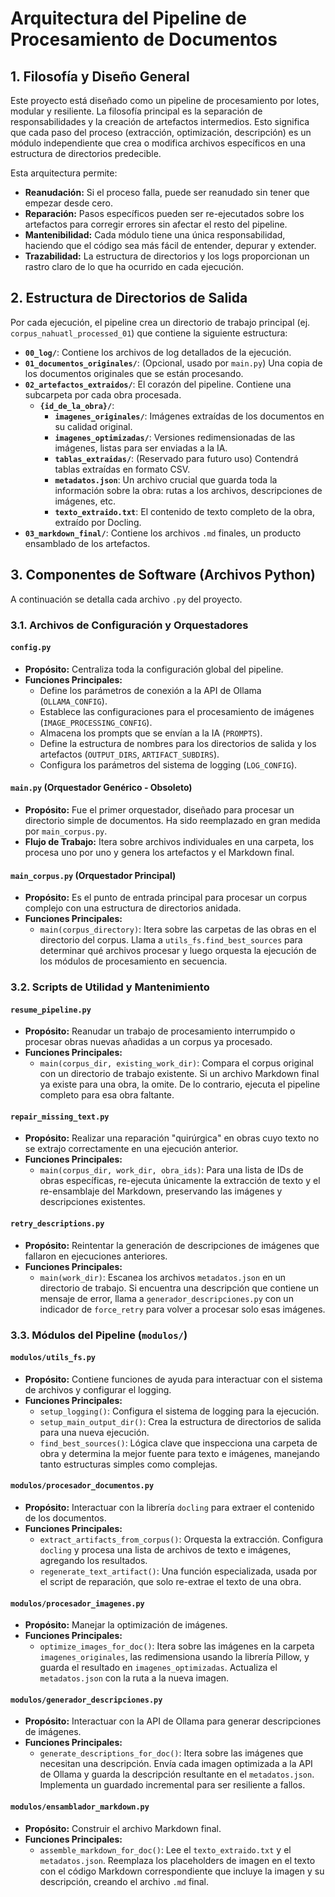 # Arquitectura del Pipeline de Procesamiento de Documentos

## 1. Filosofía y Diseño General

Este proyecto está diseñado como un pipeline de procesamiento por lotes, modular y resiliente. La filosofía principal es la separación de responsabilidades y la creación de artefactos intermedios. Esto significa que cada paso del proceso (extracción, optimización, descripción) es un módulo independiente que crea o modifica archivos específicos en una estructura de directorios predecible.

Esta arquitectura permite:
- **Reanudación:** Si el proceso falla, puede ser reanudado sin tener que empezar desde cero.
- **Reparación:** Pasos específicos pueden ser re-ejecutados sobre los artefactos para corregir errores sin afectar el resto del pipeline.
- **Mantenibilidad:** Cada módulo tiene una única responsabilidad, haciendo que el código sea más fácil de entender, depurar y extender.
- **Trazabilidad:** La estructura de directorios y los logs proporcionan un rastro claro de lo que ha ocurrido en cada ejecución.

## 2. Estructura de Directorios de Salida

Por cada ejecución, el pipeline crea un directorio de trabajo principal (ej. `corpus_nahuatl_processed_01`) que contiene la siguiente estructura:

- **`00_log/`**: Contiene los archivos de log detallados de la ejecución.
- **`01_documentos_originales/`**: (Opcional, usado por `main.py`) Una copia de los documentos originales que se están procesando.
- **`02_artefactos_extraidos/`**: El corazón del pipeline. Contiene una subcarpeta por cada obra procesada.
  - **`{id_de_la_obra}/`**:
    - **`imagenes_originales/`**: Imágenes extraídas de los documentos en su calidad original.
    - **`imagenes_optimizadas/`**: Versiones redimensionadas de las imágenes, listas para ser enviadas a la IA.
    - **`tablas_extraidas/`**: (Reservado para futuro uso) Contendrá tablas extraídas en formato CSV.
    - **`metadatos.json`**: Un archivo crucial que guarda toda la información sobre la obra: rutas a los archivos, descripciones de imágenes, etc.
    - **`texto_extraido.txt`**: El contenido de texto completo de la obra, extraído por Docling.
- **`03_markdown_final/`**: Contiene los archivos `.md` finales, un producto ensamblado de los artefactos.

## 3. Componentes de Software (Archivos Python)

A continuación se detalla cada archivo `.py` del proyecto.

### 3.1. Archivos de Configuración y Orquestadores

#### `config.py`
- **Propósito:** Centraliza toda la configuración global del pipeline.
- **Funciones Principales:**
  - Define los parámetros de conexión a la API de Ollama (`OLLAMA_CONFIG`).
  - Establece las configuraciones para el procesamiento de imágenes (`IMAGE_PROCESSING_CONFIG`).
  - Almacena los prompts que se envían a la IA (`PROMPTS`).
  - Define la estructura de nombres para los directorios de salida y los artefactos (`OUTPUT_DIRS`, `ARTIFACT_SUBDIRS`).
  - Configura los parámetros del sistema de logging (`LOG_CONFIG`).

#### `main.py` (Orquestador Genérico - Obsoleto)
- **Propósito:** Fue el primer orquestador, diseñado para procesar un directorio simple de documentos. Ha sido reemplazado en gran medida por `main_corpus.py`.
- **Flujo de Trabajo:** Itera sobre archivos individuales en una carpeta, los procesa uno por uno y genera los artefactos y el Markdown final.

#### `main_corpus.py` (Orquestador Principal)
- **Propósito:** Es el punto de entrada principal para procesar un corpus complejo con una estructura de directorios anidada.
- **Funciones Principales:**
  - `main(corpus_directory)`: Itera sobre las carpetas de las obras en el directorio del corpus. Llama a `utils_fs.find_best_sources` para determinar qué archivos procesar y luego orquesta la ejecución de los módulos de procesamiento en secuencia.

### 3.2. Scripts de Utilidad y Mantenimiento

#### `resume_pipeline.py`
- **Propósito:** Reanudar un trabajo de procesamiento interrumpido o procesar obras nuevas añadidas a un corpus ya procesado.
- **Funciones Principales:**
  - `main(corpus_dir, existing_work_dir)`: Compara el corpus original con un directorio de trabajo existente. Si un archivo Markdown final ya existe para una obra, la omite. De lo contrario, ejecuta el pipeline completo para esa obra faltante.

#### `repair_missing_text.py`
- **Propósito:** Realizar una reparación "quirúrgica" en obras cuyo texto no se extrajo correctamente en una ejecución anterior.
- **Funciones Principales:**
  - `main(corpus_dir, work_dir, obra_ids)`: Para una lista de IDs de obras específicas, re-ejecuta únicamente la extracción de texto y el re-ensamblaje del Markdown, preservando las imágenes y descripciones existentes.

#### `retry_descriptions.py`
- **Propósito:** Reintentar la generación de descripciones de imágenes que fallaron en ejecuciones anteriores.
- **Funciones Principales:**
  - `main(work_dir)`: Escanea los archivos `metadatos.json` en un directorio de trabajo. Si encuentra una descripción que contiene un mensaje de error, llama a `generador_descripciones.py` con un indicador de `force_retry` para volver a procesar solo esas imágenes.

### 3.3. Módulos del Pipeline (`modulos/`)

#### `modulos/utils_fs.py`
- **Propósito:** Contiene funciones de ayuda para interactuar con el sistema de archivos y configurar el logging.
- **Funciones Principales:**
  - `setup_logging()`: Configura el sistema de logging para la ejecución.
  - `setup_main_output_dir()`: Crea la estructura de directorios de salida para una nueva ejecución.
  - `find_best_sources()`: Lógica clave que inspecciona una carpeta de obra y determina la mejor fuente para texto e imágenes, manejando tanto estructuras simples como complejas.

#### `modulos/procesador_documentos.py`
- **Propósito:** Interactuar con la librería `docling` para extraer el contenido de los documentos.
- **Funciones Principales:**
  - `extract_artifacts_from_corpus()`: Orquesta la extracción. Configura `docling` y procesa una lista de archivos de texto e imágenes, agregando los resultados.
  - `regenerate_text_artifact()`: Una función especializada, usada por el script de reparación, que solo re-extrae el texto de una obra.

#### `modulos/procesador_imagenes.py`
- **Propósito:** Manejar la optimización de imágenes.
- **Funciones Principales:**
  - `optimize_images_for_doc()`: Itera sobre las imágenes en la carpeta `imagenes_originales`, las redimensiona usando la librería Pillow, y guarda el resultado en `imagenes_optimizadas`. Actualiza el `metadatos.json` con la ruta a la nueva imagen.

#### `modulos/generador_descripciones.py`
- **Propósito:** Interactuar con la API de Ollama para generar descripciones de imágenes.
- **Funciones Principales:**
  - `generate_descriptions_for_doc()`: Itera sobre las imágenes que necesitan una descripción. Envía cada imagen optimizada a la API de Ollama y guarda la descripción resultante en el `metadatos.json`. Implementa un guardado incremental para ser resiliente a fallos.

#### `modulos/ensamblador_markdown.py`
- **Propósito:** Construir el archivo Markdown final.
- **Funciones Principales:**
  - `assemble_markdown_for_doc()`: Lee el `texto_extraido.txt` y el `metadatos.json`. Reemplaza los placeholders de imagen en el texto con el código Markdown correspondiente que incluye la imagen y su descripción, creando el archivo `.md` final.
